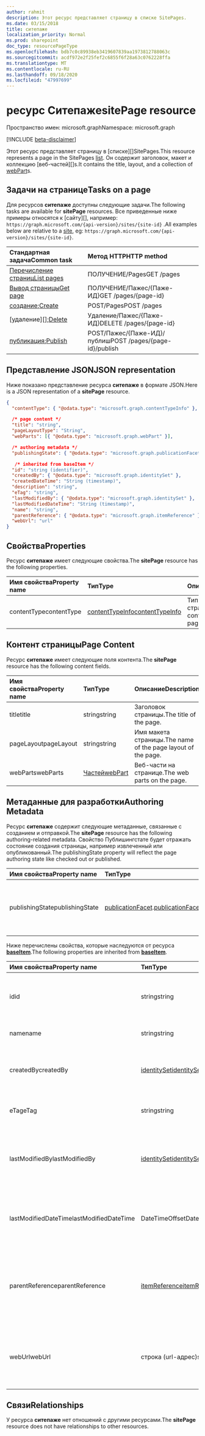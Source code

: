 ```yaml
---
author: rahmit
description: Этот ресурс представляет страницу в списке SitePages.
ms.date: 03/15/2018
title: ситепаже
localization_priority: Normal
ms.prod: sharepoint
doc_type: resourcePageType
ms.openlocfilehash: bdb7c0c89938eb3419607839aa1973812788063c
ms.sourcegitcommit: acdf972e2f25fef2c6855f6f28a63c0762228ffa
ms.translationtype: MT
ms.contentlocale: ru-RU
ms.lasthandoff: 09/18/2020
ms.locfileid: "47997699"
---
```

# <a name="sitepage-resource"></a><span data-ttu-id="dcb68-103">ресурс Ситепаже</span><span class="sxs-lookup"><span data-stu-id="dcb68-103">sitePage resource</span></span>

<span data-ttu-id="dcb68-104">Пространство имен: microsoft.graph</span><span class="sxs-lookup"><span data-stu-id="dcb68-104">Namespace: microsoft.graph</span></span>

[!INCLUDE [beta-disclaimer](../../includes/beta-disclaimer.md)]

<span data-ttu-id="dcb68-105">Этот ресурс представляет страницу в [списке][]SitePages.</span><span class="sxs-lookup"><span data-stu-id="dcb68-105">This resource represents a page in the SitePages [list][].</span></span>
<span data-ttu-id="dcb68-106">Он содержит заголовок, макет и коллекцию [веб-частей][]s.</span><span class="sxs-lookup"><span data-stu-id="dcb68-106">It contains the title, layout, and a collection of [webPart][]s.</span></span>

## <a name="tasks-on-a-page"></a><span data-ttu-id="dcb68-107">Задачи на странице</span><span class="sxs-lookup"><span data-stu-id="dcb68-107">Tasks on a page</span></span>

<span data-ttu-id="dcb68-108">Для ресурсов **ситепаже** доступны следующие задачи.</span><span class="sxs-lookup"><span data-stu-id="dcb68-108">The following tasks are available for **sitePage** resources.</span></span>
<span data-ttu-id="dcb68-109">Все приведенные ниже примеры относятся к [сайту][], например: `https://graph.microsoft.com/{api-version}/sites/{site-id}` .</span><span class="sxs-lookup"><span data-stu-id="dcb68-109">All examples below are relative to a [site][], eg: `https://graph.microsoft.com/{api-version}/sites/{site-id}`.</span></span>

| <span data-ttu-id="dcb68-110">Стандартная задача</span><span class="sxs-lookup"><span data-stu-id="dcb68-110">Common task</span></span>                     | <span data-ttu-id="dcb68-111">Метод HTTP</span><span class="sxs-lookup"><span data-stu-id="dcb68-111">HTTP method</span></span>
|:--------------------------------|:------------------------------
| <span data-ttu-id="dcb68-112">[Перечисление страниц][]</span><span class="sxs-lookup"><span data-stu-id="dcb68-112">[List pages][]</span></span>                  | <span data-ttu-id="dcb68-113">ПОЛУЧЕНИЕ/Pages</span><span class="sxs-lookup"><span data-stu-id="dcb68-113">GET /pages</span></span>
| <span data-ttu-id="dcb68-114">[Вывод страницы][]</span><span class="sxs-lookup"><span data-stu-id="dcb68-114">[Get page][]</span></span>                    | <span data-ttu-id="dcb68-115">ПОЛУЧЕНИЕ/Пажес/{Паже-ИД}</span><span class="sxs-lookup"><span data-stu-id="dcb68-115">GET /pages/{page-id}</span></span>
| <span data-ttu-id="dcb68-116">[создание][];</span><span class="sxs-lookup"><span data-stu-id="dcb68-116">[Create][]</span></span>                      | <span data-ttu-id="dcb68-117">POST/Pages</span><span class="sxs-lookup"><span data-stu-id="dcb68-117">POST /pages</span></span>
| <span data-ttu-id="dcb68-118">[удаление][];</span><span class="sxs-lookup"><span data-stu-id="dcb68-118">[Delete][]</span></span>                      | <span data-ttu-id="dcb68-119">Удаление/Пажес/{Паже-ИД}</span><span class="sxs-lookup"><span data-stu-id="dcb68-119">DELETE /pages/{page-id}</span></span>
| <span data-ttu-id="dcb68-120">[публикация][];</span><span class="sxs-lookup"><span data-stu-id="dcb68-120">[Publish][]</span></span>                     | <span data-ttu-id="dcb68-121">POST/Пажес/{Паже-ИД}/публиш</span><span class="sxs-lookup"><span data-stu-id="dcb68-121">POST /pages/{page-id}/publish</span></span>

[Перечисление страниц]: ../api/sitepage-list.md
[List pages]: ../api/sitepage-list.md
[Вывод страницы]: ../api/sitepage-get.md
[Get page]: ../api/sitepage-get.md
[Создание]: ../api/sitepage-create.md
[Create]: ../api/sitepage-create.md
[Delete]: ../api/sitepage-delete.md
[публикация]: ../api/sitepage-publish.md;
[Publish]: ../api/sitepage-publish.md

## <a name="json-representation"></a><span data-ttu-id="dcb68-127">Представление JSON</span><span class="sxs-lookup"><span data-stu-id="dcb68-127">JSON representation</span></span>

<span data-ttu-id="dcb68-128">Ниже показано представление ресурса **ситепаже** в формате JSON.</span><span class="sxs-lookup"><span data-stu-id="dcb68-128">Here is a JSON representation of a **sitePage** resource.</span></span>

<!--{
  "blockType": "resource",
  "keyProperty": "id",
  "baseType": "microsoft.graph.baseItem",
  "@odata.type": "microsoft.graph.sitePage",
  "openType": true
}-->

```json
{
  "contentType": { "@odata.type": "microsoft.graph.contentTypeInfo" },

  /* page content */
  "title": "string",
  "pageLayoutType": "String",
  "webParts": [{ "@odata.type": "microsoft.graph.webPart" }],

  /* authoring metadata */
  "publishingState": { "@odata.type": "microsoft.graph.publicationFacet" },

   /* inherited from baseItem */
  "id": "string (identifier)",
  "createdBy": { "@odata.type": "microsoft.graph.identitySet" },
  "createdDateTime": "String (timestamp)",
  "description": "string",
  "eTag": "string",
  "lastModifiedBy": { "@odata.type": "microsoft.graph.identitySet" },
  "lastModifiedDateTime": "String (timestamp)",
  "name": "string",
  "parentReference": { "@odata.type": "microsoft.graph.itemReference" },
  "webUrl": "url"
}
```

## <a name="properties"></a><span data-ttu-id="dcb68-129">Свойства</span><span class="sxs-lookup"><span data-stu-id="dcb68-129">Properties</span></span>

<span data-ttu-id="dcb68-130">Ресурс **ситепаже** имеет следующие свойства.</span><span class="sxs-lookup"><span data-stu-id="dcb68-130">The **sitePage** resource has the following properties.</span></span>

| <span data-ttu-id="dcb68-131">Имя свойства</span><span class="sxs-lookup"><span data-stu-id="dcb68-131">Property name</span></span>    | <span data-ttu-id="dcb68-132">Тип</span><span class="sxs-lookup"><span data-stu-id="dcb68-132">Type</span></span>                         | <span data-ttu-id="dcb68-133">Описание</span><span class="sxs-lookup"><span data-stu-id="dcb68-133">Description</span></span>
|:-----------------|:-----------------------------|:---------------------------
| <span data-ttu-id="dcb68-134">contentType</span><span class="sxs-lookup"><span data-stu-id="dcb68-134">contentType</span></span>      | <span data-ttu-id="dcb68-135">[contentTypeInfo][]</span><span class="sxs-lookup"><span data-stu-id="dcb68-135">[contentTypeInfo][]</span></span>          | <span data-ttu-id="dcb68-136">Тип контента страницы.</span><span class="sxs-lookup"><span data-stu-id="dcb68-136">The content type of the page.</span></span>

## <a name="page-content"></a><span data-ttu-id="dcb68-137">Контент страницы</span><span class="sxs-lookup"><span data-stu-id="dcb68-137">Page Content</span></span>

<span data-ttu-id="dcb68-138">Ресурс **ситепаже** имеет следующие поля контента.</span><span class="sxs-lookup"><span data-stu-id="dcb68-138">The **sitePage** resource has the following content fields.</span></span>

| <span data-ttu-id="dcb68-139">Имя свойства</span><span class="sxs-lookup"><span data-stu-id="dcb68-139">Property name</span></span>      | <span data-ttu-id="dcb68-140">Тип</span><span class="sxs-lookup"><span data-stu-id="dcb68-140">Type</span></span>                       | <span data-ttu-id="dcb68-141">Описание</span><span class="sxs-lookup"><span data-stu-id="dcb68-141">Description</span></span>
|:-------------------|:---------------------------|:---------------------------
| <span data-ttu-id="dcb68-142">title</span><span class="sxs-lookup"><span data-stu-id="dcb68-142">title</span></span>              | <span data-ttu-id="dcb68-143">string</span><span class="sxs-lookup"><span data-stu-id="dcb68-143">string</span></span>                     | <span data-ttu-id="dcb68-144">Заголовок страницы.</span><span class="sxs-lookup"><span data-stu-id="dcb68-144">The title of the page.</span></span>
| <span data-ttu-id="dcb68-145">pageLayout</span><span class="sxs-lookup"><span data-stu-id="dcb68-145">pageLayout</span></span>         | <span data-ttu-id="dcb68-146">string</span><span class="sxs-lookup"><span data-stu-id="dcb68-146">string</span></span>                     | <span data-ttu-id="dcb68-147">Имя макета страницы.</span><span class="sxs-lookup"><span data-stu-id="dcb68-147">The name of the page layout of the page.</span></span>
| <span data-ttu-id="dcb68-148">webParts</span><span class="sxs-lookup"><span data-stu-id="dcb68-148">webParts</span></span>           | <span data-ttu-id="dcb68-149">[Частей][]</span><span class="sxs-lookup"><span data-stu-id="dcb68-149">[webPart][]</span></span>                | <span data-ttu-id="dcb68-150">Веб-части на странице.</span><span class="sxs-lookup"><span data-stu-id="dcb68-150">The web parts on the page.</span></span>

## <a name="authoring-metadata"></a><span data-ttu-id="dcb68-151">Метаданные для разработки</span><span class="sxs-lookup"><span data-stu-id="dcb68-151">Authoring Metadata</span></span>

<span data-ttu-id="dcb68-152">Ресурс **ситепаже** содержит следующие метаданные, связанные с созданием и отправкой.</span><span class="sxs-lookup"><span data-stu-id="dcb68-152">The **sitePage** resource has the following authoring-related metadata.</span></span> <span data-ttu-id="dcb68-153">Свойство Публишингстате будет отражать состояние создания страницы, например извлеченный или опубликованный.</span><span class="sxs-lookup"><span data-stu-id="dcb68-153">The publishingState property will reflect the page authoring state like checked out or published.</span></span>

| <span data-ttu-id="dcb68-154">Имя свойства</span><span class="sxs-lookup"><span data-stu-id="dcb68-154">Property name</span></span>          | <span data-ttu-id="dcb68-155">Тип</span><span class="sxs-lookup"><span data-stu-id="dcb68-155">Type</span></span>                   | <span data-ttu-id="dcb68-156">Описание</span><span class="sxs-lookup"><span data-stu-id="dcb68-156">Description</span></span>
|:-----------------------|:-----------------------|:---------------------------
| <span data-ttu-id="dcb68-157">publishingState</span><span class="sxs-lookup"><span data-stu-id="dcb68-157">publishingState</span></span>        | <span data-ttu-id="dcb68-158">[publicationFacet][].</span><span class="sxs-lookup"><span data-stu-id="dcb68-158">[publicationFacet][]</span></span>   | <span data-ttu-id="dcb68-159">Состояние публикации и версия MM.mm страницы.</span><span class="sxs-lookup"><span data-stu-id="dcb68-159">The publishing status and the MM.mm version of the page.</span></span>

<span data-ttu-id="dcb68-160">Ниже перечислены свойства, которые наследуются от ресурса **[baseItem][]**.</span><span class="sxs-lookup"><span data-stu-id="dcb68-160">The following properties are inherited from **[baseItem][]**.</span></span>

| <span data-ttu-id="dcb68-161">Имя свойства</span><span class="sxs-lookup"><span data-stu-id="dcb68-161">Property name</span></span>        | <span data-ttu-id="dcb68-162">Тип</span><span class="sxs-lookup"><span data-stu-id="dcb68-162">Type</span></span>              | <span data-ttu-id="dcb68-163">Описание</span><span class="sxs-lookup"><span data-stu-id="dcb68-163">Description</span></span>
|:---------------------|:------------------|:----------------------------------
| <span data-ttu-id="dcb68-164">id</span><span class="sxs-lookup"><span data-stu-id="dcb68-164">id</span></span>                   | <span data-ttu-id="dcb68-165">string</span><span class="sxs-lookup"><span data-stu-id="dcb68-165">string</span></span>            | <span data-ttu-id="dcb68-p104">Уникальный идентификатор элемента. Только для чтения.</span><span class="sxs-lookup"><span data-stu-id="dcb68-p104">The unique identifier of the item. Read-only.</span></span>
| <span data-ttu-id="dcb68-168">name</span><span class="sxs-lookup"><span data-stu-id="dcb68-168">name</span></span>                 | <span data-ttu-id="dcb68-169">string</span><span class="sxs-lookup"><span data-stu-id="dcb68-169">string</span></span>            | <span data-ttu-id="dcb68-170">Имя или название элемента.</span><span class="sxs-lookup"><span data-stu-id="dcb68-170">The name / title of the item.</span></span>
| <span data-ttu-id="dcb68-171">createdBy</span><span class="sxs-lookup"><span data-stu-id="dcb68-171">createdBy</span></span>            | <span data-ttu-id="dcb68-172">[identitySet][]</span><span class="sxs-lookup"><span data-stu-id="dcb68-172">[identitySet][]</span></span>   | <span data-ttu-id="dcb68-173">Удостоверение создателя данного элемента.</span><span class="sxs-lookup"><span data-stu-id="dcb68-173">Identity of the creator of this item.</span></span> <span data-ttu-id="dcb68-174">Только для чтения.</span><span class="sxs-lookup"><span data-stu-id="dcb68-174">Read-only.</span></span>
| <span data-ttu-id="dcb68-175">eTag</span><span class="sxs-lookup"><span data-stu-id="dcb68-175">eTag</span></span>                 | <span data-ttu-id="dcb68-176">string</span><span class="sxs-lookup"><span data-stu-id="dcb68-176">string</span></span>            | <span data-ttu-id="dcb68-p106">ETag для элемента. Только для чтения.</span><span class="sxs-lookup"><span data-stu-id="dcb68-p106">ETag for the item. Read-only.</span></span>
| <span data-ttu-id="dcb68-179">lastModifiedBy</span><span class="sxs-lookup"><span data-stu-id="dcb68-179">lastModifiedBy</span></span>       | <span data-ttu-id="dcb68-180">[identitySet][]</span><span class="sxs-lookup"><span data-stu-id="dcb68-180">[identitySet][]</span></span>   | <span data-ttu-id="dcb68-181">Удостоверение пользователя, который последним изменил данный элемент.</span><span class="sxs-lookup"><span data-stu-id="dcb68-181">Identity of the last modifier of this item.</span></span> <span data-ttu-id="dcb68-182">Только для чтения.</span><span class="sxs-lookup"><span data-stu-id="dcb68-182">Read-only.</span></span>
| <span data-ttu-id="dcb68-183">lastModifiedDateTime</span><span class="sxs-lookup"><span data-stu-id="dcb68-183">lastModifiedDateTime</span></span> | <span data-ttu-id="dcb68-184">DateTimeOffset</span><span class="sxs-lookup"><span data-stu-id="dcb68-184">DateTimeOffset</span></span>    | <span data-ttu-id="dcb68-p108">Дата и время последнего изменения элемента. Только для чтения.</span><span class="sxs-lookup"><span data-stu-id="dcb68-p108">The date and time the item was last modified. Read-only.</span></span>
| <span data-ttu-id="dcb68-187">parentReference</span><span class="sxs-lookup"><span data-stu-id="dcb68-187">parentReference</span></span>      | <span data-ttu-id="dcb68-188">[itemReference][]</span><span class="sxs-lookup"><span data-stu-id="dcb68-188">[itemReference][]</span></span> | <span data-ttu-id="dcb68-189">Сведения о родительском элементе, если элемент выступает в роли родительского элемента.</span><span class="sxs-lookup"><span data-stu-id="dcb68-189">Parent information, if the item has a parent.</span></span> <span data-ttu-id="dcb68-190">Только для чтения.</span><span class="sxs-lookup"><span data-stu-id="dcb68-190">Read-only.</span></span>
| <span data-ttu-id="dcb68-191">webUrl</span><span class="sxs-lookup"><span data-stu-id="dcb68-191">webUrl</span></span>               | <span data-ttu-id="dcb68-192">строка (url-адрес)</span><span class="sxs-lookup"><span data-stu-id="dcb68-192">string (url)</span></span>      | <span data-ttu-id="dcb68-p110">URL-адрес для отображения элемента в браузере. Только для чтения.</span><span class="sxs-lookup"><span data-stu-id="dcb68-p110">URL that displays the item in the browser. Read-only.</span></span>

## <a name="relationships"></a><span data-ttu-id="dcb68-195">Связи</span><span class="sxs-lookup"><span data-stu-id="dcb68-195">Relationships</span></span>

<span data-ttu-id="dcb68-196">У ресурса **ситепаже** нет отношений с другими ресурсами.</span><span class="sxs-lookup"><span data-stu-id="dcb68-196">The **sitePage** resource does not have relationships to other resources.</span></span>

[baseItem]: baseitem.md
[contentTypeInfo]: contenttypeinfo.md
[columnDefinition]: columndefinition.md
[identitySet]: identityset.md
[itemReference]: itemreference.md
[list]: list.md
[listInfo]: listinfo.md
[listItem]: listitem.md
[publicationFacet]: publicationfacet.md.
[site]: site.md
[Частей]: webpart.md
[webPart]: webpart.md

<!--
{
  "type": "#page.annotation",
  "description": "",
  "keywords": "",
  "section": "documentation",
  "tocPath": "Resources/Page",
  "tocBookmarks": {
    "Page": "#"
  },
  "suppressions": []
}
-->

<!--
TODO:
* Define {page-id}
* Update examples
    * Be consistent with other URLs in the documentation.
    * Try to use the same site, library, etc.
    * Add the URL to the underlying list item resource in the API
* PATCH for list item patches /item/{item-id}/fields.
-->



